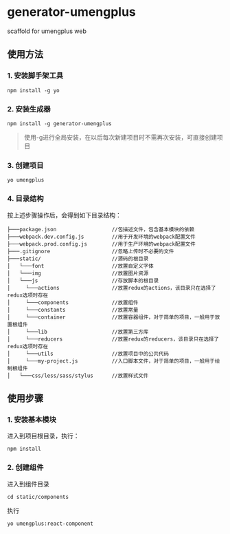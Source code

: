 # generator-umengplus
scaffold for umengplus web

## 使用方法

### 1. 安装脚手架工具
```
npm install -g yo
```

### 2. 安装生成器
```
npm install -g generator-umengplus
```

>使用-g进行全局安装，在以后每次新建项目时不需再次安装，可直接创建项目

### 3. 创建项目
```
yo umengplus
```

### 4. 目录结构
按上述步骤操作后，会得到如下目录结构：
```
├───package.json                  //包描述文件，包含基本模块的依赖
├───webpack.dev.config.js         //用于开发环境的webpack配置文件
├───webpack.prod.config.js        //用于生产环境的webpack配置文件
├───.gitignore                    //忽略上传时不必要的文件
├───static/                       //源码的根目录
│   └───font                      //放置自定义字体
│   └───img                       //放置图片资源
│   └───js                        //存放脚本的根目录
│     └───actions                 //放置redux的actions，该目录只在选择了redux选项时存在
│     └───components              //放置组件
│     └───constants               //放置常量
│     └───container               //放置容器组件，对于简单的项目，一般用于放置根组件
│     └───lib                     //放置第三方库
│     └───reducers                //放置redux的reducers，该目录只在选择了redux选项时存在
│     └───utils                   //放置项目中的公共代码
│     └───my-project.js           //入口脚本文件，对于简单的项目，一般用于绘制根组件
│   └───css/less/sass/stylus      //放置样式文件
```

## 使用步骤

### 1. 安装基本模块
进入到项目根目录，执行：
```
npm install
```

### 2. 创建组件
进入到组件目录
```
cd static/components
```
执行
```
yo umengplus:react-component
```
